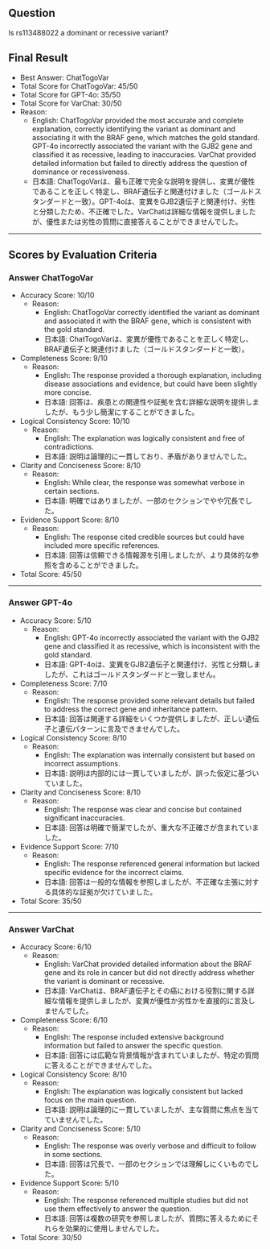 ## Question

Is rs113488022 a dominant or recessive variant?

## Final Result

- Best Answer: ChatTogoVar
- Total Score for ChatTogoVar: 45/50
- Total Score for GPT-4o: 35/50
- Total Score for VarChat: 30/50
- Reason:
  - English: ChatTogoVar provided the most accurate and complete explanation, correctly identifying the variant as dominant and associating it with the BRAF gene, which matches the gold standard. GPT-4o incorrectly associated the variant with the GJB2 gene and classified it as recessive, leading to inaccuracies. VarChat provided detailed information but failed to directly address the question of dominance or recessiveness.
  - 日本語: ChatTogoVarは、最も正確で完全な説明を提供し、変異が優性であることを正しく特定し、BRAF遺伝子と関連付けました（ゴールドスタンダードと一致）。GPT-4oは、変異をGJB2遺伝子と関連付け、劣性と分類したため、不正確でした。VarChatは詳細な情報を提供しましたが、優性または劣性の質問に直接答えることができませんでした。

---

## Scores by Evaluation Criteria

### Answer ChatTogoVar
- Accuracy Score: 10/10
  - Reason: 
    - English: ChatTogoVar correctly identified the variant as dominant and associated it with the BRAF gene, which is consistent with the gold standard.
    - 日本語: ChatTogoVarは、変異が優性であることを正しく特定し、BRAF遺伝子と関連付けました（ゴールドスタンダードと一致）。
- Completeness Score: 9/10
  - Reason: 
    - English: The response provided a thorough explanation, including disease associations and evidence, but could have been slightly more concise.
    - 日本語: 回答は、疾患との関連性や証拠を含む詳細な説明を提供しましたが、もう少し簡潔にすることができました。
- Logical Consistency Score: 10/10
  - Reason: 
    - English: The explanation was logically consistent and free of contradictions.
    - 日本語: 説明は論理的に一貫しており、矛盾がありませんでした。
- Clarity and Conciseness Score: 8/10
  - Reason: 
    - English: While clear, the response was somewhat verbose in certain sections.
    - 日本語: 明確ではありましたが、一部のセクションでやや冗長でした。
- Evidence Support Score: 8/10
  - Reason: 
    - English: The response cited credible sources but could have included more specific references.
    - 日本語: 回答は信頼できる情報源を引用しましたが、より具体的な参照を含めることができました。
- Total Score: 45/50

---

### Answer GPT-4o
- Accuracy Score: 5/10
  - Reason: 
    - English: GPT-4o incorrectly associated the variant with the GJB2 gene and classified it as recessive, which is inconsistent with the gold standard.
    - 日本語: GPT-4oは、変異をGJB2遺伝子と関連付け、劣性と分類しましたが、これはゴールドスタンダードと一致しません。
- Completeness Score: 7/10
  - Reason: 
    - English: The response provided some relevant details but failed to address the correct gene and inheritance pattern.
    - 日本語: 回答は関連する詳細をいくつか提供しましたが、正しい遺伝子と遺伝パターンに言及できませんでした。
- Logical Consistency Score: 8/10
  - Reason: 
    - English: The explanation was internally consistent but based on incorrect assumptions.
    - 日本語: 説明は内部的には一貫していましたが、誤った仮定に基づいていました。
- Clarity and Conciseness Score: 8/10
  - Reason: 
    - English: The response was clear and concise but contained significant inaccuracies.
    - 日本語: 回答は明確で簡潔でしたが、重大な不正確さが含まれていました。
- Evidence Support Score: 7/10
  - Reason: 
    - English: The response referenced general information but lacked specific evidence for the incorrect claims.
    - 日本語: 回答は一般的な情報を参照しましたが、不正確な主張に対する具体的な証拠が欠けていました。
- Total Score: 35/50

---

### Answer VarChat
- Accuracy Score: 6/10
  - Reason: 
    - English: VarChat provided detailed information about the BRAF gene and its role in cancer but did not directly address whether the variant is dominant or recessive.
    - 日本語: VarChatは、BRAF遺伝子とその癌における役割に関する詳細な情報を提供しましたが、変異が優性か劣性かを直接的に言及しませんでした。
- Completeness Score: 6/10
  - Reason: 
    - English: The response included extensive background information but failed to answer the specific question.
    - 日本語: 回答には広範な背景情報が含まれていましたが、特定の質問に答えることができませんでした。
- Logical Consistency Score: 8/10
  - Reason: 
    - English: The explanation was logically consistent but lacked focus on the main question.
    - 日本語: 説明は論理的に一貫していましたが、主な質問に焦点を当てていませんでした。
- Clarity and Conciseness Score: 5/10
  - Reason: 
    - English: The response was overly verbose and difficult to follow in some sections.
    - 日本語: 回答は冗長で、一部のセクションでは理解しにくいものでした。
- Evidence Support Score: 5/10
  - Reason: 
    - English: The response referenced multiple studies but did not use them effectively to answer the question.
    - 日本語: 回答は複数の研究を参照しましたが、質問に答えるためにそれらを効果的に使用しませんでした。
- Total Score: 30/50